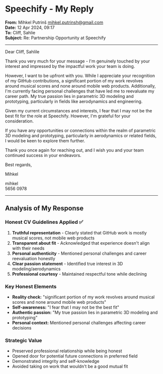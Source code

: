 # Speechify - My Reply

**From:** Mihkel Putrinš <mihkel.putrinsh@gmail.com>  
**Date:** 12 Apr 2024, 09:17  
**To:** Cliff, Sahlie  
**Subject:** Re: Partnership Opportunity at Speechify  

---

Dear Cliff, Sahlile

Thank you very much for your message - I'm genuinely touched by your interest and impressed by the impactful work your team is doing.

However, I want to be upfront with you. While I appreciate your recognition of my GitHub contributions, a significant portion of my work revolves around musical scores and none around mobile web products. Additionally, I'm currently facing personal challenges that have led me to reevaluate my career path. My true passion lies in parametric 3D modeling and prototyping, particularly in fields like aerodynamics and engineering.

Given my current circumstances and interests, I fear that I may not be the best fit for the role at Speechify. However, I'm grateful for your consideration.

If you have any opportunities or connections within the realm of parametric 3D modeling and prototyping, particularly in aerodynamics or related fields, I would be keen to explore them further.

Thank you once again for reaching out, and I wish you and your team continued success in your endeavors.

Best regards,

Mihkel

mihkel  
5656 0978

---

## Analysis of My Response

### Honest CV Guidelines Applied ✅

1. **Truthful representation** - Clearly stated that GitHub work is mostly musical scores, not mobile web products
2. **Transparent about fit** - Acknowledged that experience doesn't align with their needs
3. **Personal authenticity** - Mentioned personal challenges and career reevaluation honestly
4. **Clear passion statement** - Identified true interest in 3D modeling/aerodynamics
5. **Professional courtesy** - Maintained respectful tone while declining

### Key Honest Elements

- **Reality check:** "significant portion of my work revolves around musical scores and none around mobile web products"
- **Self-awareness:** "I fear that I may not be the best fit"
- **Authentic passion:** "My true passion lies in parametric 3D modeling and prototyping"
- **Personal context:** Mentioned personal challenges affecting career decisions

### Strategic Value

- Preserved professional relationship while being honest
- Opened door for potential future connections in preferred field
- Demonstrated integrity and self-knowledge
- Avoided taking on work that wouldn't be a good mutual fit
